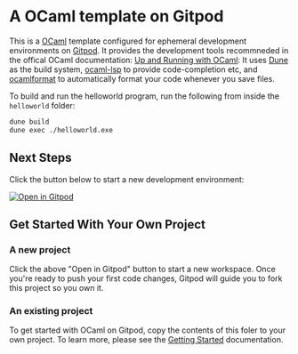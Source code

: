 # A OCaml template on Gitpod

This is a [OCaml](https://en.wikipedia.org/wiki/OCaml) template configured for ephemeral development environments on [Gitpod](https://www.gitpod.io/). It provides the development tools recommneded in the offical OCaml documentation: [Up and Running with OCaml](https://ocaml.org/learn/tutorials/up_and_running.html): It uses [Dune](https://dune.readthedocs.io/en/stable/) as the build system, [ocaml-lsp](https://github.com/ocaml/ocaml-lsp) to provide code-completion etc, and [ocamlformat](https://github.com/ocaml-ppx/ocamlformat) to automatically format your code whenever you save files.

To build and run the helloworld program, run the following from inside the `helloworld` folder:

```sh
dune build
dune exec ./helloworld.exe
```

## Next Steps

Click the button below to start a new development environment:

[![Open in Gitpod](https://gitpod.io/button/open-in-gitpod.svg)](https://gitpod.io/#https://github.com/gitpod-io/template-ocaml)

## Get Started With Your Own Project

### A new project

Click the above "Open in Gitpod" button to start a new workspace. Once you're ready to push your first code changes, Gitpod will guide you to fork this project so you own it.

### An existing project

To get started with OCaml on Gitpod, copy the contents of this foler to your own project. To learn more, please see the [Getting Started](https://www.gitpod.io/docs/getting-started) documentation.
